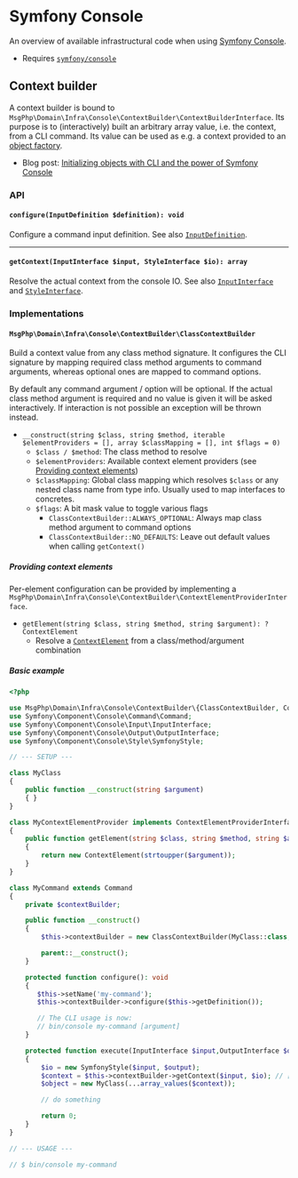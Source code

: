 # Symfony Console

An overview of available infrastructural code when using [Symfony Console](https://symfony.com/doc/current/components/console.html).

- Requires [`symfony/console`](https://packagist.org/packages/symfony/console)

## Context builder

A context builder is bound to `MsgPhp\Domain\Infra\Console\ContextBuilder\ContextBuilderInterface`. Its purpose is to
(interactively) built an arbitrary array value, i.e. the context, from a CLI command. Its value can be used as e.g. a
context provided to an [object factory](../ddd/factory/object.md).

- Blog post: [Initializing objects with CLI and the power of Symfony Console](https://medium.com/@ro0NL/initializing-objects-with-cli-and-the-power-of-symfony-console-2a008d5611f)

### API

#### `configure(InputDefinition $definition): void`

Configure a command input definition. See also [`InputDefinition`](https://api.symfony.com/master/Symfony/Component/Console/Input/InputDefinition.html).

---

#### `getContext(InputInterface $input, StyleInterface $io): array`

Resolve the actual context from the console IO. See also [`InputInterface`](https://api.symfony.com/master/Symfony/Component/Console/Input/InputInterface.html)
and [`StyleInterface`](https://api.symfony.com/master/Symfony/Component/Console/Style/StyleInterface.html).

### Implementations

#### `MsgPhp\Domain\Infra\Console\ContextBuilder\ClassContextBuilder`

Build a context value from any class method signature. It configures the CLI signature by mapping required class method
arguments to command arguments, whereas optional ones are mapped to command options.

By default any command argument / option will be optional. If the actual class method argument is required and no value
is given it will be asked interactively. If interaction is not possible an exception will be thrown instead.

- `__construct(string $class, string $method, iterable $elementProviders = [], array $classMapping = [], int $flags = 0)`
    - `$class / $method`: The class method to resolve
    - `$elementProviders`: Available context element providers (see [Providing context elements](#providing-context-elements))
    - `$classMapping`: Global class mapping which resolves `$class` or any nested class name from type info. Usually used
      to map interfaces to concretes.
    - `$flags`: A bit mask value to toggle various flags
        - `ClassContextBuilder::ALWAYS_OPTIONAL`: Always map class method argument to command options
        - `ClassContextBuilder::NO_DEFAULTS`: Leave out default values when calling `getContext()`

##### Providing context elements

Per-element configuration can be provided by implementing a `MsgPhp\Domain\Infra\Console\ContextBuilder\ContextElementProviderInterface`.

- `getElement(string $class, string $method, string $argument): ?ContextElement`
    - Resolve a [`ContextElement`](https://msgphp.github.io/api/MsgPhp/Domain/Infra/Console/ContextBuilder/ContextElement.html)
      from a class/method/argument combination

##### Basic example

```php
<?php

use MsgPhp\Domain\Infra\Console\ContextBuilder\{ClassContextBuilder, ContextElement, ContextElementProviderInterface};
use Symfony\Component\Console\Command\Command;
use Symfony\Component\Console\Input\InputInterface;
use Symfony\Component\Console\Output\OutputInterface;
use Symfony\Component\Console\Style\SymfonyStyle;

// --- SETUP ---

class MyClass
{
    public function __construct(string $argument)
    { }
}

class MyContextElementProvider implements ContextElementProviderInterface
{
    public function getElement(string $class, string $method, string $argument): ?ContextElement
    {
        return new ContextElement(strtoupper($argument));
    }
}

class MyCommand extends Command
{
    private $contextBuilder;

    public function __construct()
    {
        $this->contextBuilder = new ClassContextBuilder(MyClass::class, '__construct', [new MyContextElementProvider()]);

        parent::__construct();
    }

    protected function configure(): void
    {
       $this->setName('my-command');
       $this->contextBuilder->configure($this->getDefinition());

       // The CLI usage is now:
       // bin/console my-command [argument]
    }

    protected function execute(InputInterface $input,OutputInterface $output): int
    {
        $io = new SymfonyStyle($input, $output);
        $context = $this->contextBuilder->getContext($input, $io); // ['argument' => 'VALUE']
        $object = new MyClass(...array_values($context));

        // do something

        return 0;
    }
}

// --- USAGE ---

// $ bin/console my-command
```
